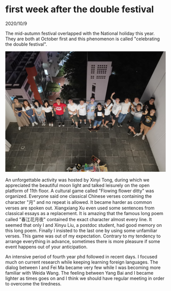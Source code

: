 # first week after the double festival
2020/10/9

The mid-autumn festival overlapped with the National holiday
this year. They are both at October first and this
phenomenon is called "celebrating the double festival".

![](./mf.jpg)

An unforgettable activity was hosted by Xinyi Tong, during
which we appreciated the beautiful moon light and talked
leisurely on the open platform of 11th floor. A cultural
game called "Flowing flower ditty" was organized. Everyone
said one classical Chinese verses containing the character
"月" and no repeat is allowed. It became harder as common
verses are spoken out. Xiangxiang Xu even used some sentences from classical essays as a replacement. It is amazing that
the famous long poem called "春江花月夜" contained the exact
character almost every line. It seemed that only I and Xinyu
Liu, a postdoc student, had good memory on this long poem.
Finally I insisted to the last one by using some unfamiliar
verses. This game was out of my expectation. Contrary to my
tendency to arrange everything in advance, sometimes there is
more pleasure if some event happens out of your anticipation.

An intensive period of fourth year phd followed in recent days.
I focused much on current research while keeping learning foreign
languages. The dialog between I and Fei Ma became very few while
I was becoming more familiar with Weida Wang. The feeling between
Yang Bai and I became lighter as times goes on and I think we
should have regular meeting in order to overcome the tiredness.

